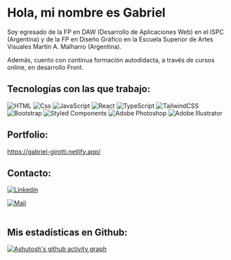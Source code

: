 # Hola, mi nombre es Gabriel

Soy egresado de la FP en DAW (Desarrollo de Aplicaciones Web) en el ISPC (Argentina) y de la FP en Diseño Gráfico en la Escuela Superior de Artes Visuales Martin A. Malharro (Argentina).

Además, cuento con continua formación autodidacta, a través de cursos online, en desarrollo Front.

## Tecnologías con las que trabajo:

![HTML](https://img.shields.io/badge/HTML5-9761D1?style=for-the-badge&logo=html5&logoColor=white)
![Css](https://img.shields.io/badge/CSS3-9761D1?style=for-the-badge&logo=css3&logoColor=white)
![JavaScript](https://img.shields.io/badge/JavaScript-9761D1?style=for-the-badge&logo=javascript&logoColor=white)
![React](https://img.shields.io/badge/react-9761D1.svg?style=for-the-badge&logo=react&logoColor=white)
![TypeScript](https://img.shields.io/badge/TypeScript-9761D1.svg?style=for-the-badge&logo=typescript&logoColor=white)
![TailwindCSS](https://img.shields.io/badge/tailwindcss-9761D1.svg?style=for-the-badge&logo=tailwind-css&logoColor=white)
![Bootstrap](https://img.shields.io/badge/bootstrap-9761D1.svg?style=for-the-badge&logo=bootstrap&logoColor=white)
![Styled Components](https://img.shields.io/badge/styled--components-9761D1?style=for-the-badge&logo=styled-components&logoColor=white)
![Adobe Photoshop](https://img.shields.io/badge/adobe%20photoshop-9761D1.svg?style=for-the-badge&logo=adobe%20photoshop&logoColor=white)
![Adobe Illustrator](https://img.shields.io/badge/adobe%20illustrator-9761D1.svg?style=for-the-badge&logo=adobe%20illustrator&logoColor=white)

## Portfolio:

https://gabriel-girotti.netlify.app/

## Contacto:

[![Linkedin](https://img.shields.io/badge/LinkedIn-Gabriel%20Girotti-black?logo=Linkedin&logoColor=9761D1&labelColor=black)](https://www.linkedin.com/in/gabriel-girotti/)

[![Mail](https://img.shields.io/badge/gmail-girottigabriel@gmail.com-black?logo=gmail&logoColor=9761D1&labelColor=black)](mailto:girottigabriel@gmail.com)
<br>
<br>

## Mis estadísticas en Github:

[![Ashutosh's github activity graph](https://github-readme-activity-graph.vercel.app/graph?username=GabrielGirotti&theme=dracula)](https://github.com/ashutosh00710/github-readme-activity-graph)
